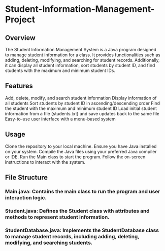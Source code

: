 # Student-Information-Management-Project

## Overview
The Student Information Management System is a Java program designed to manage student information for a class. It provides functionalities such as adding, deleting, modifying, and searching for student records. Additionally, it can display all student information, sort students by student ID, and find students with the maximum and minimum student IDs.

## Features
Add, delete, modify, and search student information
Display information of all students
Sort students by student ID in ascending/descending order
Find the student with the maximum and minimum student ID
Load initial student information from a file (students.txt) and save updates back to the same file
Easy-to-use user interface with a menu-based system

## Usage
Clone the repository to your local machine.
Ensure you have Java installed on your system.
Compile the Java files using your preferred Java compiler or IDE.
Run the Main class to start the program.
Follow the on-screen instructions to interact with the system.

## File Structure
### Main.java: Contains the main class to run the program and user interaction logic.
### Student.java: Defines the Student class with attributes and methods to represent student information.
### StudentDatabase.java: Implements the StudentDatabase class to manage student records, including adding, deleting, modifying, and searching students.
